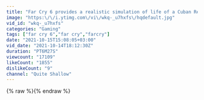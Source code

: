 ```yaml
---
title: "Far Cry 6 provides a realistic simulation of life of a Cuban Revolutionary"
image: "https:\/\/i.ytimg.com\/vi\/wkq-_u7hxfs\/hqdefault.jpg"
vid_id: "wkq-_u7hxfs"
categories: "Gaming"
tags: ["far cry 6","far cry","farcry"]
date: "2021-10-15T15:08:05+03:00"
vid_date: "2021-10-14T18:12:30Z"
duration: "PT6M27S"
viewcount: "17109"
likeCount: "1855"
dislikeCount: "9"
channel: "Quite Shallow"
---
```

{% raw %}{% endraw %}
